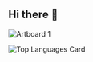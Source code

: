 ## Hi there 👋
![Artboard 1](https://github.com/allaccess28/allaccess28/assets/68475456/3f5c4318-6594-4e11-bdca-df013ee28a71)


![Top Languages Card](https://github-readme-stats.vercel.app/api/top-langs/?username=allaccess28&layout=compact)
<!--
**allaccess28/allaccess28** is a ✨ _special_ ✨ repository because its `README.md` (this file) appears on your GitHub profile.

Here are some ideas to get you started:

- 🔭 I’m currently working on ...
- 🌱 I’m currently learning ...
- 👯 I’m looking to collaborate on ...
- 🤔 I’m looking for help with ...
- 💬 Ask me about ...
- 📫 How to reach me: ...
- 😄 Pronouns: ...
- ⚡ Fun fact: ...
-->
